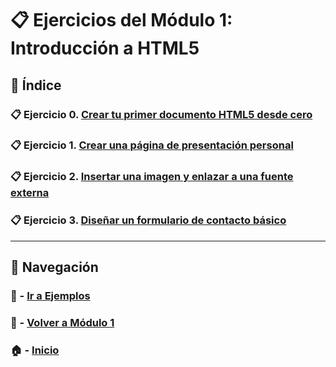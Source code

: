 # 📋 Ejercicios del Módulo 1: Introducción a HTML5

## 📌 Índice

### 📋 Ejercicio 0. [Crear tu primer documento HTML5 desde cero](./Enunciados/Ejercicio_0.md)  
### 📋 Ejercicio 1. [Crear una página de presentación personal](./Enunciados/Ejercicio_1.md)  
### 📋 Ejercicio 2. [Insertar una imagen y enlazar a una fuente externa](./Enunciados/Ejercicio_2.md)  
### 📋 Ejercicio 3. [Diseñar un formulario de contacto básico](./Enunciados/Ejercicio_3.md)

---

## 🔁 Navegación

### 🧪 - [Ir a Ejemplos](../Ejemplos/README.md)

### 📘 - [Volver a Módulo 1](../Modulo_1.md)

### 🏠 - [Inicio](../../README.md)

